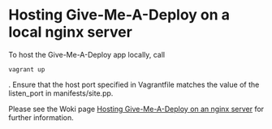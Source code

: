 Hosting Give-Me-A-Deploy on a local nginx server
================================================

To host the Give-Me-A-Deploy app locally, call 
```
vagrant up
```
.
Ensure that the host port specified in Vagrantfile matches the value of the listen_port in manifests/site.pp.

Please see the Woki page [Hosting Give-Me-A-Deploy on an nginx server](http://woki/display/IntDev/Hosting+Give-Me-A-Deploy+on+an+nginx+server) for further information.